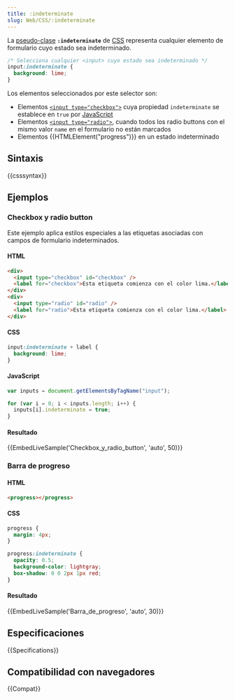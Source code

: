 ```yaml
---
title: :indeterminate
slug: Web/CSS/:indeterminate
---
```


La [pseudo-clase](/es/docs/Web/CSS/Pseudo-classes) **`:indeterminate`** de [CSS](/es/docs/Web/CSS) representa cualquier elemento de formulario cuyo estado sea indeterminado.

```css
/* Selecciona cualquier <input> cuyo estado sea indeterminado */
input:indeterminate {
  background: lime;
}
```

Los elementos seleccionados por este selector son:

- Elementos [`<input type="checkbox">`](/es/docs/Web/HTML/Reference/Elements/input/checkbox) cuya propiedad `indeterminate` se establece en `true` por [JavaScript](/es/docs/Web/JavaScript)
- Elementos [`<input type="radio">`](/es/docs/Web/HTML/Reference/Elements/input/radio), cuando todos los radio buttons con el mismo valor `name` en el formulario no están marcados
- Elementos {{HTMLElement("progress")}} en un estado indeterminado

## Sintaxis

{{csssyntax}}

## Ejemplos

### Checkbox y radio button

Este ejemplo aplica estilos especiales a las etiquetas asociadas con campos de formulario indeterminados.

#### HTML

```html
<div>
  <input type="checkbox" id="checkbox" />
  <label for="checkbox">Esta etiqueta comienza con el color lima.</label>
</div>
<div>
  <input type="radio" id="radio" />
  <label for="radio">Esta etiqueta comienza con el color lima.</label>
</div>
```

#### CSS

```css
input:indeterminate + label {
  background: lime;
}
```

#### JavaScript

```js
var inputs = document.getElementsByTagName("input");

for (var i = 0; i < inputs.length; i++) {
  inputs[i].indeterminate = true;
}
```

#### Resultado

{{EmbedLiveSample('Checkbox_y_radio_button', 'auto', 50)}}

### Barra de progreso

#### HTML

```html
<progress></progress>
```

#### CSS

```css
progress {
  margin: 4px;
}

progress:indeterminate {
  opacity: 0.5;
  background-color: lightgray;
  box-shadow: 0 0 2px 1px red;
}
```

#### Resultado

{{EmbedLiveSample('Barra_de_progreso', 'auto', 30)}}

## Especificaciones

{{Specifications}}

## Compatibilidad con navegadores

{{Compat}}

